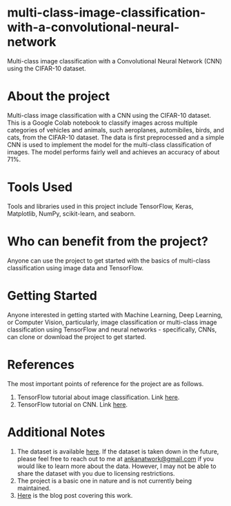 # multi-class-image-classification-with-a-convolutional-neural-network
Multi-class image classification with a Convolutional Neural Network (CNN) using the CIFAR-10 dataset.

# About the project
Multi-class image classification with a CNN using the CIFAR-10 dataset.
This is a Google Colab notebook to classify images across multiple categories of vehicles and animals, such aeroplanes, automibiles, birds, and cats, from the CIFAR-10 dataset. The data is first preprocessed and a simple CNN is used to implement the model for the multi-class classification of images. The model performs fairly well and achieves an accuracy of about 71%.

# Tools Used
Tools and libraries used in this project include TensorFlow, Keras, Matplotlib, NumPy, scikit-learn, and seaborn.

# Who can benefit from the project?
Anyone can use the project to get started with the basics of multi-class classification using image data and TensorFlow.

# Getting Started
Anyone interested in getting started with Machine Learning, Deep Learning, or Computer Vision, particularly, image classification or multi-class image classification using TensorFlow and neural networks - specifically, CNNs, can clone or download the project to get started.

# References
The most important points of reference for the project are as follows.
1. TensorFlow tutorial about image classification. Link [here](https://www.tensorflow.org/tutorials/images/classification).
2. TensorFlow tutorial on CNN. Link [here](https://www.tensorflow.org/tutorials/images/cnn).

# Additional Notes
1. The dataset is available [here](https://www.tensorflow.org/datasets/catalog/cifar10). If the dataset is taken down in the future, please feel free to reach out to me at ankanatwork@gmail.com if you would like to learn more about the data. However, I may not be able to share the dataset with you due to licensing restrictions.
2. The project is a basic one in nature and is not currently being maintained.
3. [Here](https://researchguy.in/multi-class-image-classification-with-a-convolutional-neural-network/) is the blog post covering this work.
